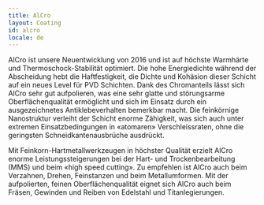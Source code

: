 ```yaml
---
title: AlCro
layout: Coating
id: alcro
locale: de
---
```

AlCro ist unsere Neuentwicklung von 2016 und ist auf höchste Warmhärte und Thermoschock-Stabilität optimiert. Die hohe Energiedichte während der Abscheidung hebt die Haftfestigkeit, die Dichte und Kohäsion dieser Schicht auf ein neues Level für PVD Schichten. Dank des Chromanteils lässt sich AlCro sehr gut aufpolieren, was eine sehr glatte und störungsarme Oberflächenqualität ermöglicht und sich im Einsatz durch ein ausgezeichnetes Antiklebeverhalten bemerkbar macht. Die feinkörnige Nanostruktur verleiht der Schicht enorme Zähigkeit, was sich auch unter extremen Einsatzbedingungen in «atomaren» Verschleissraten, ohne die geringsten Schneidkantenausbrüche ausdrückt.

Mit Feinkorn-Hartmetallwerkzeugen in höchster Qualität erzielt AlCro enorme Leistungssteigerungen bei der Hart- und Trockenbearbeitung (MMS) und  beim «high speed cutting». Zu empfehlen ist AlCro auch beim Verzahnen, Drehen, Feinstanzen und beim Metallumformen. Mit der aufpolierten, feinen Oberflächenqualität eignet sich AlCro auch beim Fräsen, Gewinden und Reiben von Edelstahl und Titanlegierungen.
